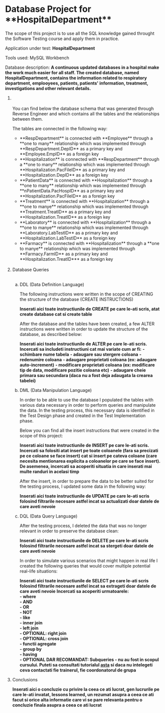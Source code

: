 <h1>Database Project for **HospitalDepartment**</h1>

The scope of this project is to use all the SQL knowledge gained throught the Software Testing course and apply them in practice.

Application under test: **HospitalDepartment**

Tools used: MySQL Workbench

Database description: **A continuous updated databases in a hospital make the work much easier for all staff. The created database, named HospitalDepartment, contains the information related to respiratory department, emplooyees, patients, patients' information, treatment, investigations and other relevant details.**

<ol>
<li> </li>
<br>
You can find below the database schema that was generated through Reverse Engineer and which contains all the tables and the relationships between them.

The tables are connected in the following way:

<ul>
  <li> **RespDepartment**  is connected with **Employee** through a **one to many** relationship which was implemented through **RespDepartment.DepID** as a primary key and **Employee.EmpID** as a foreign key</li>
  <li> **Hospitalization**  is connected with **RespDepartment** through a **one to many** relationship which was implemented through **Hospitalization.PacFileID** as a primary key and **Hospitalization.DepID** as a foreign key</li>
  <li> **PatientData**  is connected with **Hospitalization** through a **one to many** relationship which was implemented through **nPatientData.PacHospID** as a primary key and **Hospitalization.PacFileID** as a foreign key</li>
 <li> **Treatment**  is connected with **Hospitalization** through a **one to manye** relationship which was implemented through **Treatment.TreatID** as a primary key and **Hospitalization.TreatID** as a foreign key</li>
 <li> **Laboratory**  is connected with **Hospitalization** through a **one to manye** relationship which was implemented through **Laboratory.LabTestID** as a primary key and **Hospitalization.LabTestID** as a foreign key</li>
 <li> **Farmacy**  is connected with **Hospitalization** through a **one to manye** relationship which was implemented through **Farmacy.FarmID** as a primary key and **Hospitalization.TreatID*** as a foreign key</li>

</ul><br>

<li>Database Queries</li><br>

<ol type="a">
  <li>DDL (Data Definition Language)</li>

  The following instructions were written in the scope of CREATING the structure of the database (CREATE INSTRUCTIONS)

  **Inserati aici toate instructiunile de CREATE pe care le-ati scris, atat create database cat si create table**

  After the database and the tables have been created, a few ALTER instructions were written in order to update the structure of the database, as described below:

  **Inserati aici toate instructiunile de ALTER pe care le-ati scris. Incercati sa includeti instructiuni cat mai variate cum ar fi:**
 **- schimbare nume tabela**
 **- adaugare sau stergere coloana**
 **- redenumire coloana**
 **- adaugare proprietati coloana (ex: adaugare auto-increment)**
 **- modificare proprietati coloana (ex: modificare tip de data, modificare pozitie coloana etc)**
 **- adaugare cheie primara sau secundara (daca nu a fost deja adaugata la crearea tabelei)**
 
  
  <li>DML (Data Manipulation Language)</li>

  In order to be able to use the database I populated the tables with various data necessary in order to perform queries and manipulate the data. 
  In the testing process, this necessary data is identified in the Test Design phase and created in the Test Implementation phase. 

  Below you can find all the insert instructions that were created in the scope of this project:

  **Inserati aici toate instructiunile de INSERT pe care le-ati scris. Incercati sa folositi atat insert pe toate coloanele (fara sa precizati pe ce coloane se face insert) cat si insert pe cateva coloane (care necesita mentionarea explicita a coloanelor pe care se face insert). De asemenea, incercati sa acoperiti situatia in care inserati mai multe randuri in acelasi timp**

  After the insert, in order to prepare the data to be better suited for the testing process, I updated some data in the following way:

  **Inserati aici toate instructiunile de UPDATE pe care le-ati scris folosind filtrarile necesare astfel incat sa actualizati doar datele de care aveti nevoie**


  <li>DQL (Data Query Language)</li>

After the testing process, I deleted the data that was no longer relevant in order to preserve the database clean: 

**Inserati aici toate instructiunile de DELETE pe care le-ati scris folosind filtrarile necesare astfel incat sa stergeti doar datele de care aveti nevoie**

In order to simulate various scenarios that might happen in real life I created the following queries that would cover multiple potential real-life situations:

**Inserati aici toate instructiunile de SELECT pe care le-ati scris folosind filtrarile necesare astfel incat sa extrageti doar datele de care aveti nevoie**
**Incercati sa acoperiti urmatoarele:**<br>
**- where**<br>
**- AND**<br>
**- OR**<br>
**- NOT**<br>
**- like**<br>
**- inner join**<br>
**- left join**<br>
**- OPTIONAL: right join**<br>
**- OPTIONAL: cross join**<br>
**- functii agregate**<br>
**- group by**<br>
**- having**<br>
**- OPTIONAL DAR RECOMANDAT: Subqueries - nu au fost in scopul cursului. Puteti sa consultati tutorialul [asta](https://www.techonthenet.com/mysql/subqueries.php) si daca nu intelegeti ceva contactati fie trainerul, fie coordonatorul de grupa**<br>

</ol>

<li>Conclusions</li>

**Inserati aici o concluzie cu privire la ceea ce ati lucrat, gen lucrurile pe care le-ati invatat, lessons learned, un rezumat asupra a ceea ce ati facut si orice alta informatie care vi se pare relevanta pentru o concluzie finala asupra a ceea ce ati lucrat**

</ol>
